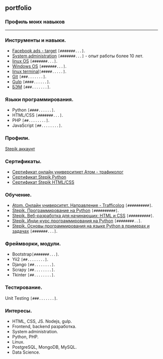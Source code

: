 ## portfolio
### Профиль моих навыков
-----------------------
### Инструменты и навыки.
* [Facebook ads - target](https://www.facebook.com/) `[#######...]`.
* [System administration](https://en.wikipedia.org/wiki/System_administrator) `[#######...]` - опыт работы более 10 лет.
* [linux OS](https://www.linux.org) `[#######...]`.
* [Windows OS](www.microsoft.com/) `[#######...]`.
* [linux terminal](https://ubuntu.com/tutorials/command-line-for-beginners)`[#####.....]`.
* [Git](https://git-scm.com) `[###.......]`. 
* [Gulp](https://gulpjs.com) `[####......]`.
* [БЭМ](https://ru.bem.info/methodology) `[###.......]`.


### Языки программирования.
* Python     `[####......]`.
* HTML/CSS   `[#######...]`. 
* PHP        `[##........]`.
* JavaScript `[##........]`.

### Профили.
[Stepik аккаунт](https://stepik.org/users/242248235)

### Сертификаты.
* [Сертификат онлайн университиет Атом - трафиколог](https://github.com/eds2109/my_portfolio/blob/master/Sertificat_Atom.png)
* [Сертификат Stepik Python](https://stepik.org/cert/368450)
* [Сертификат Stepik HTML/CSS](https://stepik.org/cert/785650)


### Обучение.
* [Atom. Онлайн университет. Направление - Trafficolog](http://at.university/trafficolog) `[##########]`.
* [Stepik. Программирование на Python](https://stepik.org/course/67) `[##########]`.
* [Stepik. Веб-разработка для начинающих: HTML и CSS](https://stepik.org/course/38218) `[##########]`.
* [Stepik. Инди-курс программирования на Python](https://stepik.org/course/63085) `[########..]`.
* [Stepik. Основы программирования на языке Python в примерах и задачах](https://stepik.org/course/58638) `[#######...]`.

### Фреймворки, модули.
* Bootstrap`[#######...]`.
* Yii2     `[##........]`.
* Django   `[##........]`.
* Scrapy   `[##........]`.
* Tkinter  `[##........]`.

### Тестирование.
Unit Testing `[###.......]`.  


### Интересы. 

* HTML, CSS, JS. Nodejs, gulp.
* Frontend, backend разработка.
* System administration.
* Python, PHP.
* Linux.  
* PostgreSQL, MongoDB, MySQL. 
* Data Science.
